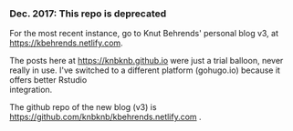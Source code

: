 ### Dec. 2017: This repo is deprecated

For the most recent instance, go to Knut Behrends' personal blog v3, at https://kbehrends.netlify.com.

The posts here at https://knbknb.github.io were just a trial balloon, never
really in use. I've switched to a different platform (gohugo.io) because it offers better Rstudio  
integration. 

The github repo of the new blog (v3) is https://github.com/knbknb/kbehrends.netlify.com .
